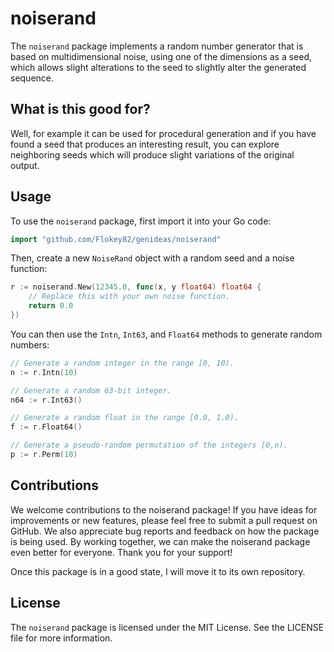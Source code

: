 # noiserand

The `noiserand` package implements a random number generator that is based on multidimensional noise, using one of the dimensions as a seed, which allows slight alterations to the seed to slightly alter the generated sequence.

## What is this good for?

Well, for example it can be used for procedural generation and if you have found a seed that produces an interesting result, you can explore neighboring seeds which will produce slight variations of the original output.

## Usage

To use the `noiserand` package, first import it into your Go code:

```go
import "github.com/Flokey82/genideas/noiserand"
```

Then, create a new `NoiseRand` object with a random seed and a noise function:

```go
r := noiserand.New(12345.0, func(x, y float64) float64 {
    // Replace this with your own noise function.
    return 0.0
})
```

You can then use the `Intn`, `Int63`, and `Float64` methods to generate random numbers:

```go
// Generate a random integer in the range [0, 10).
n := r.Intn(10)

// Generate a random 63-bit integer.
n64 := r.Int63()

// Generate a random float in the range [0.0, 1.0).
f := r.Float64()

// Generate a pseudo-random permutation of the integers [0,n).
p := r.Perm(10)
```

## Contributions

We welcome contributions to the noiserand package! If you have ideas for improvements or new features, please feel free to submit a pull request on GitHub. We also appreciate bug reports and feedback on how the package is being used. By working together, we can make the noiserand package even better for everyone. Thank you for your support!

Once this package is in a good state, I will move it to its own repository.

## License

The `noiserand` package is licensed under the MIT License. See the LICENSE file for more information.

